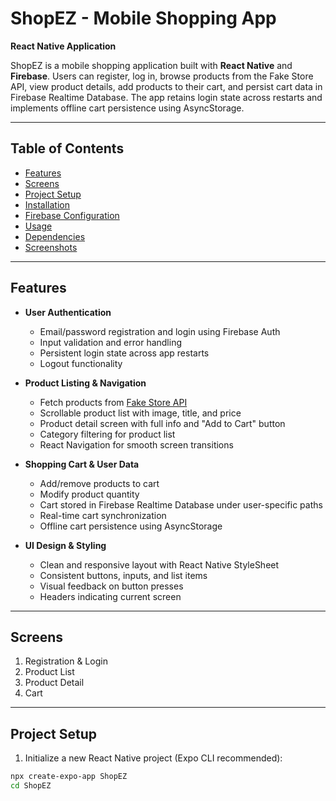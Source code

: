 # ShopEZ - Mobile Shopping App

**React Native Application**  


ShopEZ is a mobile shopping application built with **React Native** and **Firebase**. Users can register, log in, browse products from the Fake Store API, view product details, add products to their cart, and persist cart data in Firebase Realtime Database. The app retains login state across restarts and implements offline cart persistence using AsyncStorage.

---

## Table of Contents

- [Features](#features)  
- [Screens](#screens)  
- [Project Setup](#project-setup)  
- [Installation](#installation)  
- [Firebase Configuration](#firebase-configuration)  
- [Usage](#usage)  
- [Dependencies](#dependencies)  
- [Screenshots](#screenshots)  

---

## Features

- **User Authentication**
  - Email/password registration and login using Firebase Auth
  - Input validation and error handling
  - Persistent login state across app restarts
  - Logout functionality

- **Product Listing & Navigation**
  - Fetch products from [Fake Store API](https://fakestoreapi.com/products)
  - Scrollable product list with image, title, and price
  - Product detail screen with full info and "Add to Cart" button
  - Category filtering for product list
  - React Navigation for smooth screen transitions

- **Shopping Cart & User Data**
  - Add/remove products to cart
  - Modify product quantity
  - Cart stored in Firebase Realtime Database under user-specific paths
  - Real-time cart synchronization
  - Offline cart persistence using AsyncStorage

- **UI Design & Styling**
  - Clean and responsive layout with React Native StyleSheet
  - Consistent buttons, inputs, and list items
  - Visual feedback on button presses
  - Headers indicating current screen

---

## Screens

1. Registration & Login  
2. Product List  
3. Product Detail  
4. Cart  

---

## Project Setup

1. Initialize a new React Native project (Expo CLI recommended):

```bash
npx create-expo-app ShopEZ
cd ShopEZ
